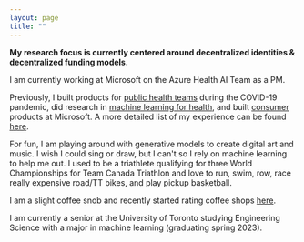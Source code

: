 ```yaml
---
layout: page
title: ""
---
```


**My research focus is currently centered around decentralized identities & decentralized funding models.**

I am currently working at Microsoft on the Azure Health AI Team as a PM.

Previously, I built products for [public health teams](https://flatten.ca) during the COVID-19 pandemic, did research in [machine learning for health](https://shreyj.com/previous), and built [consumer](https://account.microsoft.com/family/about) products at Microsoft. A more detailed list of my experience can be found [here](https://shreyj.com/previous/).

For fun, I am playing around with generative models to create digital art and music. I wish I could sing or draw, but I can't so I rely on machine learning to help me out. I used to be a triathlete qualifying for three World Championships for Team Canada Triathlon and love to run, swim, row, race really expensive road/TT bikes, and play pickup basketball.

I am a slight coffee snob and recently started rating coffee shops [here](https://shreyj.com/coffee/).

I am currently a senior at the University of Toronto studying Engineering Science with a major in machine learning (graduating spring 2023). 
